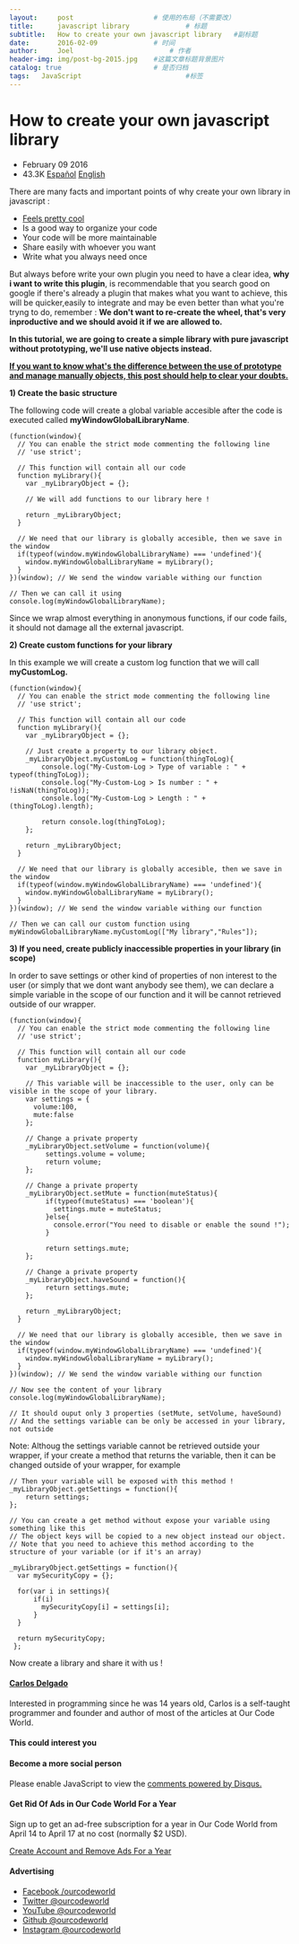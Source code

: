 ```yaml
---
layout:     post   				    # 使用的布局（不需要改）
title:      javascript library 				# 标题 
subtitle:   How to create your own javascript library   #副标题
date:       2016-02-09 				# 时间
author:     Joel 						# 作者
header-img: img/post-bg-2015.jpg 	#这篇文章标题背景图片
catalog: true 						# 是否归档
tags:	JavaScript							#标签
---
```




# How to create your own javascript library

* <time>February 09 2016</time>
* 43.3K [Español](https://ourcodeworld.co/articulos/leer/37/como-crear-tu-propia-biblioteca-javascript) [English](https://ourcodeworld.com/articles/read/37/how-to-create-your-own-javascript-library)

There are many facts and important points of why create your own library in javascript :

* <u>Feels pretty cool</u>
* Is a good way to organize your code
* Your code will be more maintainable
* Share easily with whoever you want
* Write what you always need once

But always before write your own plugin you need to have a clear idea, <b>why i want to write this plugin</b>, is recommendable that you search good on google if there's already a plugin that makes what you want to achieve, this will be quicker,easily to integrate and may be even better than what you're tryng to do, remember : <b>We don't want to re-create the wheel, that's very inproductive and we should avoid it if we are allowed to.</b>

<b>In this tutorial, we are going to create a simple library with pure javascript without prototyping, we'll use native objects instead.</b>

<b>[If you want to know what's the difference between the use of prototype and manage manually objects, this post should help to clear your doubts.](http://stackoverflow.com/questions/8433459/js-why-use-prototype)</b>

<b>1) Create the basic structure</b>

The following code will create a global variable accesible after the code is executed called <b>myWindowGlobalLibraryName</b>.

```
(function(window){
  // You can enable the strict mode commenting the following line
  // 'use strict';

  // This function will contain all our code
  function myLibrary(){
    var _myLibraryObject = {};

    // We will add functions to our library here !

    return _myLibraryObject;
  }

  // We need that our library is globally accesible, then we save in the window
  if(typeof(window.myWindowGlobalLibraryName) === 'undefined'){
    window.myWindowGlobalLibraryName = myLibrary();
  }
})(window); // We send the window variable withing our function

// Then we can call it using
console.log(myWindowGlobalLibraryName);
```

Since we wrap almost everything in anonymous functions, if our code fails, it should not damage all the external javascript.

<b>2) Create custom functions for your library</b>

In this example we will create a custom log function that we will call <b>myCustomLog.</b>

```
(function(window){
  // You can enable the strict mode commenting the following line
  // 'use strict';

  // This function will contain all our code
  function myLibrary(){
    var _myLibraryObject = {};

    // Just create a property to our library object.
    _myLibraryObject.myCustomLog = function(thingToLog){
        console.log("My-Custom-Log > Type of variable : " + typeof(thingToLog));
        console.log("My-Custom-Log > Is number : " + !isNaN(thingToLog));
        console.log("My-Custom-Log > Length : " + (thingToLog).length);

        return console.log(thingToLog);
    };

    return _myLibraryObject;
  }

  // We need that our library is globally accesible, then we save in the window
  if(typeof(window.myWindowGlobalLibraryName) === 'undefined'){
    window.myWindowGlobalLibraryName = myLibrary();
  }
})(window); // We send the window variable withing our function

// Then we can call our custom function using
myWindowGlobalLibraryName.myCustomLog(["My library","Rules"]);
```

<b>3) If you need, create publicly inaccessible properties in your library (in scope)</b>

In order to save settings or other kind of properties of non interest to the user (or simply that we dont want anybody see them), we can declare a simple variable in the scope of our function and it will be cannot retrieved outside of our wrapper.

```
(function(window){
  // You can enable the strict mode commenting the following line
  // 'use strict';

  // This function will contain all our code
  function myLibrary(){
    var _myLibraryObject = {};

    // This variable will be inaccessible to the user, only can be visible in the scope of your library.
    var settings = {
      volume:100,
      mute:false
    };

    // Change a private property
    _myLibraryObject.setVolume = function(volume){
         settings.volume = volume;
         return volume;
    };

    // Change a private property
    _myLibraryObject.setMute = function(muteStatus){
         if(typeof(muteStatus) === 'boolean'){
           settings.mute = muteStatus;
         }else{
           console.error("You need to disable or enable the sound !");
         }

         return settings.mute;
    };

    // Change a private property
    _myLibraryObject.haveSound = function(){
         return settings.mute;
    };

    return _myLibraryObject;
  }

  // We need that our library is globally accesible, then we save in the window
  if(typeof(window.myWindowGlobalLibraryName) === 'undefined'){
    window.myWindowGlobalLibraryName = myLibrary();
  }
})(window); // We send the window variable withing our function

// Now see the content of your library
console.log(myWindowGlobalLibraryName);

// It should ouput only 3 properties (setMute, setVolume, haveSound)
// And the settings variable can be only be accessed in your library, not outside
```

Note: Althoug the settings variable cannot be retrieved outside your wrapper, if your create a method that returns the variable, then it can be changed outside of your wrapper, for example

```
// Then your variable will be exposed with this method !
_myLibraryObject.getSettings = function(){
    return settings;
};

// You can create a get method without expose your variable using something like this
// The object keys will be copied to a new object instead our object.
// Note that you need to achieve this method according to the structure of your variable (or if it's an array)

_myLibraryObject.getSettings = function(){
  var mySecurityCopy = {};

  for(var i in settings){
      if(i)
        mySecurityCopy[i] = settings[i];
      }
  }

  return mySecurityCopy;
 };
```

Now create a library and share it with us !

#### [Carlos Delgado](/authors/sdkcarlos)

Interested in programming since he was 14 years old, Carlos is a self-taught programmer and founder and author of most of the articles at Our Code World.

#### This could interest you

#### Become a more social person

Please enable JavaScript to view the [comments powered by Disqus.](https://disqus.com/?ref_noscript)

#### Get Rid Of Ads in Our Code World For a Year

Sign up to get an ad-free subscription for a year in Our Code World from April 14 to April 17 at no cost (normally $2 USD).

[Create Account and Remove Ads For a Year](/register)

#### Advertising

* [Facebook /ourcodeworld](https://www.facebook.com/ourcodeworld)
* [Twitter @ourcodeworld](https://twitter.com/ourcodeworld)
* [YouTube @ourcodeworld](https://www.youtube.com/ourcodeworld?sub_confirmation=1)
* [Github @ourcodeworld](https://github.com/ourcodeworld)
* [Instagram @ourcodeworld](https://www.instagram.com/ourcodeworld/)
